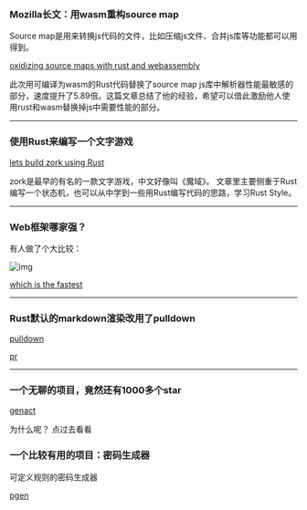 ### Mozilla长文：用wasm重构source map

Source map是用来转换js代码的文件，比如压缩js文件、合并js库等功能都可以用得到。

[oxidizing source maps with rust and webassembly](https://hacks.mozilla.org/2018/01/oxidizing-source-maps-with-rust-and-webassembly/)

此次用可编译为wasm的Rust代码替换了source map js库中解析器性能最敏感的部分，速度提升了5.89倍。这篇文章总结了他的经验，希望可以借此激励他人使用rust和wasm替换掉js中需要性能的部分。

---

### 使用Rust来编写一个文字游戏

[lets build zork using Rust](https://dev.to/mindflavor/lets-build-zork-using-rust-1opm)

zork是最早的有名的一款文字游戏，中文好像叫《魔域》。 文章里主要侧重于Rust编写一个状态机，也可以从中学到一些用Rust编写代码的思路，学习Rust Style。

---

### Web框架哪家强？


有人做了个大比较：

![img](https://wx1.sinaimg.cn/mw690/71684decly1fnlpbynv8oj20lq134tdd.jpg)

[which is the fastest](https://github.com/tbrand/which_is_the_fastest)

---

### Rust默认的markdown渲染改用了pulldown

[pulldown](https://crates.io/crates/pulldown-cmark)

[pr](https://github.com/rust-lang/rust/pull/47398)

---

### 一个无聊的项目，竟然还有1000多个star

[genact](https://github.com/svenstaro/genact)

为什么呢？ 点过去看看

### 一个比较有用的项目：密码生成器

可定义规则的密码生成器

[pgen](https://github.com/yarwelp/pgen)
